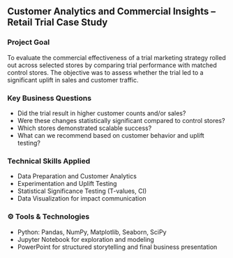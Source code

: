 ## Customer Analytics and Commercial Insights – Retail Trial Case Study

### Project Goal
To evaluate the commercial effectiveness of a trial marketing strategy rolled out across selected stores by comparing trial performance with matched control stores. The objective was to assess whether the trial led to a significant uplift in sales and customer traffic.

### Key Business Questions
-  Did the trial result in higher customer counts and/or sales?
-  Were these changes statistically significant compared to control stores?
-  Which stores demonstrated scalable success?
-  What can we recommend based on customer behavior and uplift testing?

### Technical Skills Applied
-  Data Preparation and Customer Analytics
-  Experimentation and Uplift Testing
-  Statistical Significance Testing (T-values, CI)
-  Data Visualization for impact communication

### ⚙️ Tools & Technologies
-  Python: Pandas, NumPy, Matplotlib, Seaborn, SciPy
-  Jupyter Notebook for exploration and modeling
-  PowerPoint for structured storytelling and final business presentation
